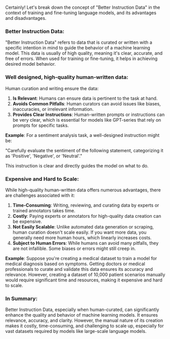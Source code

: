 Certainly! Let's break down the concept of "Better Instruction Data" in the context of training and fine-tuning language models, and its advantages and disadvantages.

### Better Instruction Data:

"Better Instruction Data" refers to data that is curated or written with a specific intention in mind to guide the behavior of a machine learning model. This data is usually of high quality, meaning it's clear, accurate, and free of errors. When used for training or fine-tuning, it helps in achieving desired model behavior.

### Well designed, high-quality human-written data:

Human curation and writing ensure the data:

1. **Is Relevant**: Humans can ensure data is pertinent to the task at hand.
2. **Avoids Common Pitfalls**: Human curators can avoid issues like biases, inaccuracies, or irrelevant information.
3. **Provides Clear Instructions**: Human-written prompts or instructions can be very clear, which is essential for models like GPT-series that rely on prompts for specific tasks.

**Example**:
For a sentiment analysis task, a well-designed instruction might be:

"Carefully evaluate the sentiment of the following statement, categorizing it as 'Positive', 'Negative', or 'Neutral'."

This instruction is clear and directly guides the model on what to do.

### Expensive and Hard to Scale:

While high-quality human-written data offers numerous advantages, there are challenges associated with it:

1. **Time-Consuming**: Writing, reviewing, and curating data by experts or trained annotators takes time.
2. **Costly**: Paying experts or annotators for high-quality data creation can be expensive.
3. **Not Easily Scalable**: Unlike automated data generation or scraping, human curation doesn't scale easily. If you want more data, you generally need more human hours, which linearly increases costs.
4. **Subject to Human Errors**: While humans can avoid many pitfalls, they are not infallible. Some biases or errors might still creep in.

**Example**:
Suppose you're creating a medical dataset to train a model for medical diagnosis based on symptoms. Getting doctors or medical professionals to curate and validate this data ensures its accuracy and relevance. However, creating a dataset of 10,000 patient scenarios manually would require significant time and resources, making it expensive and hard to scale.

### In Summary:

Better Instruction Data, especially when human-curated, can significantly enhance the quality and behavior of machine learning models. It ensures relevance, accuracy, and clarity. However, the manual nature of its creation makes it costly, time-consuming, and challenging to scale up, especially for vast datasets required by models like large-scale language models.